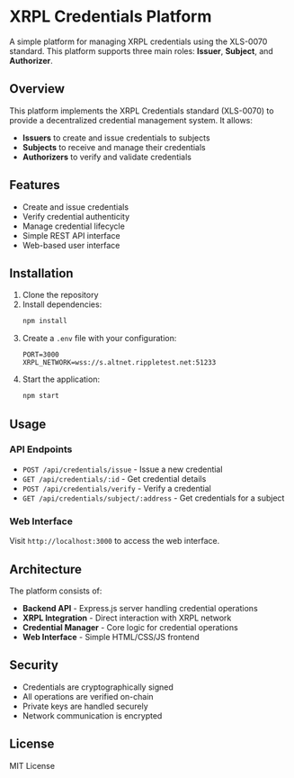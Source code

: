 # XRPL Credentials Platform

A simple platform for managing XRPL credentials using the XLS-0070 standard. This platform supports three main roles: **Issuer**, **Subject**, and **Authorizer**.

## Overview

This platform implements the XRPL Credentials standard (XLS-0070) to provide a decentralized credential management system. It allows:

- **Issuers** to create and issue credentials to subjects
- **Subjects** to receive and manage their credentials
- **Authorizers** to verify and validate credentials

## Features

- Create and issue credentials
- Verify credential authenticity
- Manage credential lifecycle
- Simple REST API interface
- Web-based user interface

## Installation

1. Clone the repository
2. Install dependencies:
   ```bash
   npm install
   ```
3. Create a `.env` file with your configuration:
   ```env
   PORT=3000
   XRPL_NETWORK=wss://s.altnet.rippletest.net:51233
   ```
4. Start the application:
   ```bash
   npm start
   ```

## Usage

### API Endpoints

- `POST /api/credentials/issue` - Issue a new credential
- `GET /api/credentials/:id` - Get credential details
- `POST /api/credentials/verify` - Verify a credential
- `GET /api/credentials/subject/:address` - Get credentials for a subject

### Web Interface

Visit `http://localhost:3000` to access the web interface.

## Architecture

The platform consists of:

- **Backend API** - Express.js server handling credential operations
- **XRPL Integration** - Direct interaction with XRPL network
- **Credential Manager** - Core logic for credential operations
- **Web Interface** - Simple HTML/CSS/JS frontend

## Security

- Credentials are cryptographically signed
- All operations are verified on-chain
- Private keys are handled securely
- Network communication is encrypted

## License

MIT License 